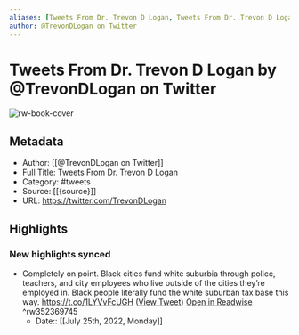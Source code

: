```yaml
---
aliases: [Tweets From Dr. Trevon D Logan, Tweets From Dr. Trevon D Logan]
author: @TrevonDLogan on Twitter
---
```

# Tweets From Dr. Trevon D Logan by @TrevonDLogan on Twitter

![rw-book-cover](https://pbs.twimg.com/profile_images/1344169758082658305/3X2G_oA7.jpg)

## Metadata
- Author: [[@TrevonDLogan on Twitter]]
- Full Title: Tweets From Dr. Trevon D Logan
- Category: #tweets
- Source: [[{source}]]
- URL: https://twitter.com/TrevonDLogan

## Highlights
### New highlights synced
- Completely on point. Black cities fund white suburbia through police, teachers, and city employees who live outside of the cities they’re employed in. Black people literally fund the white suburban tax base this way. https://t.co/1LYVvFcUGH ([View Tweet](https://twitter.com/TrevonDLogan/status/1282031485441257477)) [Open in Readwise](https://readwise.io/open/352369745) ^rw352369745
    - Date:: [[July 25th, 2022, Monday]]
